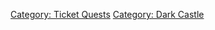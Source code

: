 [Category: Ticket Quests](Category:_Ticket_Quests "wikilink") [Category:
Dark Castle](Category:_Dark_Castle "wikilink")
